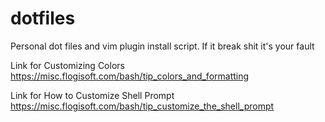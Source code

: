 # dotfiles

Personal dot files and vim plugin install script.
If it break shit it's your fault

 Link for Customizing Colors
 https://misc.flogisoft.com/bash/tip_colors_and_formatting
 
 Link for How to Customize Shell Prompt
 https://misc.flogisoft.com/bash/tip_customize_the_shell_prompt
